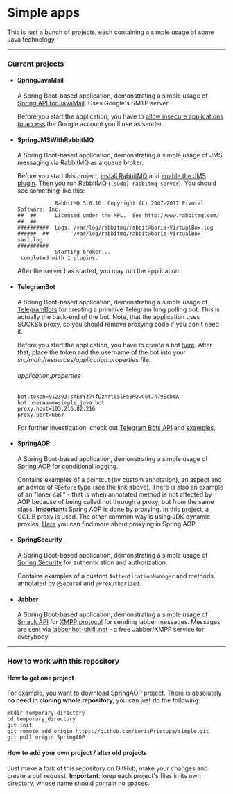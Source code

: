 # Simple apps
This is just a bunch of projects, each containing a simple usage of some Java technology.

---

### Current projects
* #### SpringJavaMail
    A Spring Boot-based application, demonstrating a simple usage of [Spring API for JavaMail](https://docs.spring.io/spring/docs/current/spring-framework-reference/integration.html#mail). Uses Google's SMTP server.
    
    Before you start the application, you have to [allow insecure applications to access](https://myaccount.google.com/lesssecureapps) the Google account you'll use as sender.
    
* #### SpringJMSWithRabbitMQ
    A Spring Boot-based application, demonstrating a simple usage of JMS messaging via RabbitMQ as a queue broker.
    
    Before you start this project, [install RabbitMQ](https://www.rabbitmq.com/download.html) and [enable the JMS plugin](https://github.com/rabbitmq/rabbitmq-jms-topic-exchange#installation). 
    Then you run RabbitMQ (``[sudo] rabbitmq-server``). You should see something like this:
    ```
                RabbitMQ 3.6.10. Copyright (C) 2007-2017 Pivotal Software, Inc.
  ##  ##      Licensed under the MPL.  See http://www.rabbitmq.com/
  ##  ##
  ##########  Logs: /var/log/rabbitmq/rabbit@boris-VirtualBox.log
  ######  ##        /var/log/rabbitmq/rabbit@boris-VirtualBox-sasl.log
  ##########
                Starting broker...
     completed with 1 plugins.
     ```
     After the server has started, you may run the application.
    
* #### TelegramBot
    A Spring Boot-based application, demonstrating a simple usage of [TelegramBots](https://github.com/rubenlagus/TelegramBots "Java library to create bots using Telegram Bots API") for creating a primitive Telegram long polling bot. This is actually the back-end of the bot. Note, that the application uses SOCKS5 proxy, so you should remove proxying code if you don't need it.
    
    Before you start the application, you have to create a bot [here](http://t.me/BotFather "BotFather"). After that, place the token and the username of the bot into your *src/main/resources/application.properties* file. 
    ###### application.properties
    ```
    bot.token=912393:sAEYYz7YfDzhrt05lF5BM2wCotJn79EqbmA
    bot.username=simple_java_bot
    proxy.host=103.216.82.216
    proxy.port=6667
    ```    
    For further investigation, check out [Telegram Bots API](https://core.telegram.org/bots/api) and [examples](https://github.com/rubenlagus/TelegramBots#example-bots).

* #### SpringAOP
    A Spring Boot-based application, demonstrating a simple usage of [Spring AOP](https://docs.spring.io/spring/docs/current/spring-framework-reference/core.html#aop) for conditional logging.
    
    Contains examples of a pointcut (by custom annotation), an aspect and an advice of ``@Before`` type (see the link above). There is also an example of an "inner call" - that is when annotated method is not affected by AOP because of being called not through a proxy, but from the same class.
    **Important:** Spring AOP is done by proxying. In this project, a CGLIB proxy is used. The other common way is using JDK dynamic proxies. [Here](https://docs.spring.io/spring/docs/current/spring-framework-reference/core.html#aop-proxying "About proxying mechanisms in Spring AOP") you can find more about proxying in Spring AOP.
    
* #### SpringSecurity
    A Spring Boot-based application, demonstrating a simple usage of [Spring Security](https://spring.io/guides/topicals/spring-security-architecture) for authentication and authorization.
    
    Contains examples of a custom ``AuthenticationManager`` and methods annotated by ``@Secured`` and ``@PreAuthorized``.
    
* #### Jabber
    A Spring Boot-based application, demonstrating a simple usage of [Smack API](https://igniterealtime.org/projects/smack/) for [XMPP protocol](https://xmpp.org/about/technology-overview.html) for sending jabber messages. Messages are sent via [jabber.hot-chilli.net](http://jabber.hot-chilli.net) - a free Jabber/XMPP service for everybody.
    
---
### How to work with this repository
#### How to get one project 
For example, you want to download SpringAOP project. There is absolutely **no need in cloning whole repository**, you can just do the following:
```
mkdir temporary_directory
cd temporary_directory
git init
git remote add origin https://github.com/borisPristupa/simple.git
git pull origin SpringAOP
```

#### How to add your own project / alter old projects
Just make a fork of this repository on GitHub, make your changes and create a pull request.
**Important**: keep each project's files in its own directory, whose name should contain no spaces.